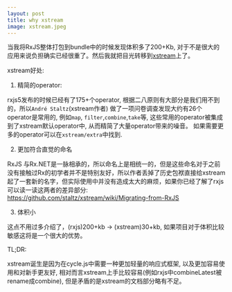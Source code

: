 ```yaml
---
layout: post
title: why xstream
image: xstream.jpeg
---
```


当我将RxJS整体打包到bundle中的时候发现体积多了200+Kb, 对于不是很大的应用来说负担确实已经很重了。然后我就把目光转移到[xstream](https://github.com/staltz/xstream)上了。

xstream好处:

1. 精简的operator:

rxjs5发布的时候已经有了175+个operator, 根据二八原则有大部分是我们用不到的，所以`André Staltz`(xstream作者) 做了一项问卷调查发现大约有26个operator是常用的, 例如`map`, `filter`,`combine`,`take`等, 这些常用的operator被集成到了xstream默认operator中, 从而精简了大量operator带来的噪音。 如果需要更多的operator可以在`xstream/extra`中找到.

2. 更加符合直觉的命名

RxJS 与Rx.NET是一脉相承的，所以命名上是相统一的，但是这些命名对于之前没有接触过Rx的初学者并不是特别友好，所以作者丢掉了历史包袱直接给xstream起了一套新的名字，但实际使用中并没有造成太大的麻烦，如果你已经了解了rxjs 可以读一读这两者的差异部分: https://github.com/staltz/xstream/wiki/Migrating-from-RxJS

3. 体积小

这点不用过多介绍了，(rxjs)200+kb -> (xstream)30+kb, 如果项目对于体积比较敏感这将是一个很大的优势。


TL;DR:

xstream诞生是因为在cycle.js中需要一种更加轻量的响应式框架, 以及更加容易使用和对新手更友好, 相对而言xstream上手比较容易(例如rxjs中combineLatest被rename成combine), 但是矛盾的是xstream的文档部分略有不足。
